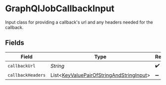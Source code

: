 # GraphQlJobCallbackInput

Input class for providing a callback's url and any headers needed for the callback.


## Fields

| Field                                                                                                      | Type                                                                                                       | Required                                                                                                   | Description                                                                                                |
| ---------------------------------------------------------------------------------------------------------- | ---------------------------------------------------------------------------------------------------------- | ---------------------------------------------------------------------------------------------------------- | ---------------------------------------------------------------------------------------------------------- |
| `callbackUrl`                                                                                              | *String*                                                                                                   | :heavy_check_mark:                                                                                         | N/A                                                                                                        |
| `callbackHeaders`                                                                                          | List\<[KeyValuePairOfStringAndStringInput](../../models/components/KeyValuePairOfStringAndStringInput.md)> | :heavy_minus_sign:                                                                                         | N/A                                                                                                        |